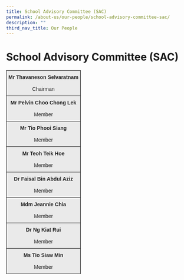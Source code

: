```yaml
---
title: School Advisory Committee (SAC)
permalink: /about-us/our-people/school-advisory-committee-sac/
description: ""
third_nav_title: Our People
---
```



School Advisory Committee (SAC)
===============================

<style type="text/css">
.tg  {border-collapse:collapse;border-spacing:0;}
.tg td{border-color:black;border-style:solid;border-width:1px;font-family:Arial, sans-serif;font-size:14px;
  overflow:hidden;padding:10px 5px;word-break:normal;}
.tg th{border-color:black;border-style:solid;border-width:1px;font-family:Arial, sans-serif;font-size:14px;
  font-weight:normal;overflow:hidden;padding:10px 5px;word-break:normal;}
.tg .tg-ii8k{background-color:#EAEAEA;color:#222;text-align:center;vertical-align:top}
</style>
<table class="tg">
<thead>
  <tr>
    <th class="tg-ii8k"><span style="font-weight:bold">Mr Thavaneson Selvaratnam</span><br><br>Chairman</th>
  </tr>
</thead>
<tbody>
  <tr>
    <td class="tg-ii8k"><span style="font-weight:bold">Mr Pelvin Choo Chong Lek</span><br><br>Member</td>
  </tr>
  <tr>
    <td class="tg-ii8k"><span style="font-weight:bold">Mr Tio Phooi Siang</span><br><br>Member</td>
  </tr>
  <tr>
    <td class="tg-ii8k"><span style="font-weight:bold">Mr Teoh Teik Hoe</span><br><br>Member</td>
  </tr>
  <tr>
    <td class="tg-ii8k"><span style="font-weight:bold">Dr Faisal Bin Abdul Aziz</span><br><br>Member</td>
  </tr>
  <tr>
    <td class="tg-ii8k"><span style="font-weight:bold">Mdm Jeannie Chia</span><br><br>Member</td>
  </tr>
  <tr>
    <td class="tg-ii8k"><span style="font-weight:bold">Dr Ng Kiat Rui</span><br><br>Member</td>
  </tr>
  <tr>
    <td class="tg-ii8k"><span style="font-weight:bold">Ms Tio Siaw Min</span><br><br>Member</td>
  </tr>
</tbody>
</table>
